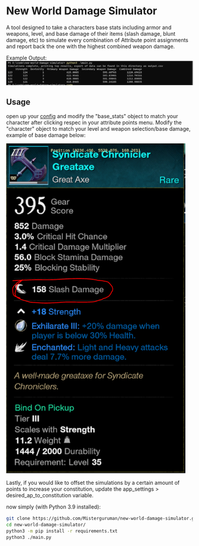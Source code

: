 # New World Damage Simulator

A tool designed to take a characters base stats including armor and weapons, level, and base damage of their items (slash damage, blunt damage, etc) to simulate every combination of Attribute point assignments and report back the one with the highest combined weapon damage.

Example Output:
![Example Output in a terminal](images/output.PNG)

## Usage
open up your [config](config.json) and modify the "base_stats" object to match your character after clicking respec in your attribute points menu. Modify the "character" object to match your level and weapon selection/base damage, example of base damage below:

![Screenshot of character's item with base damage circled](images/basedmg.PNG)

Lastly, if you would like to offset the simulations by a certain amount of points to increase your constitution, update the app_settings > desired_ap_to_constitution variable.

now simply (with Python 3.9 installed):
```bash
git clone https://github.com/Misterguruman/new-world-damage-simulator.git 
cd new-world-damage-simulator/
python3 -m pip install -r requirements.txt
python3 ./main.py
```
